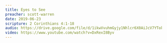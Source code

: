 ```yaml
---
title: Eyes to See
preacher: scott-warren
date: 2019-06-23
scripture: 2 Corinthians 4:1-18
audio: https://drive.google.com/file/d/1ikwVvuhmGyjy1Nhlcr6X0AiJcV7YTokc/view
video: https://www.youtube.com/watch?v=DxRexI8Byv
---
```

